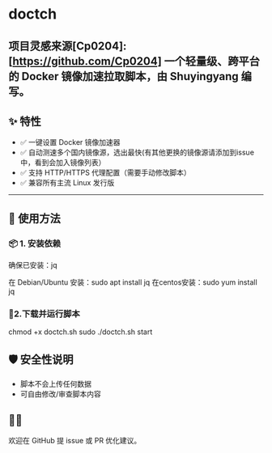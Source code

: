 # doctch
项目灵感来源[Cp0204]:[https://github.com/Cp0204]
一个轻量级、跨平台的 Docker 镜像加速拉取脚本，由 Shuyingyang 编写。  
---
## ✨ 特性

- ✅ 一键设置 Docker 镜像加速器
- ✅ 自动测速多个国内镜像源，选出最快(有其他更换的镜像源请添加到issue中，看到会加入镜像列表）
- ✅ 支持 HTTP/HTTPS 代理配置（需要手动修改脚本）
- ✅ 兼容所有主流 Linux 发行版
---

## 🚀 使用方法
### 📦 1. 安装依赖

确保已安装：jq

在 Debian/Ubuntu 安装：sudo apt install jq
在centos安装：sudo yum install jq

### 🧪2.下载并运行脚本
chmod +x doctch.sh
sudo ./doctch.sh start

## 🛡️ 安全性说明

- 脚本不会上传任何数据
- 可自由修改/审查脚本内容

## 🧑‍💻 
欢迎在 GitHub 提 issue 或 PR 优化建议。
